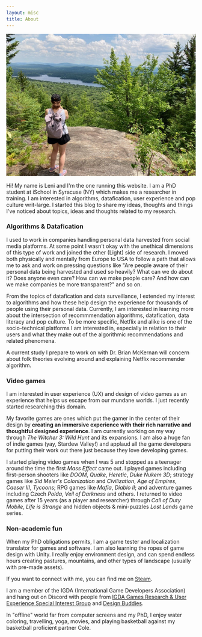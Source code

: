 ```yaml
---
layout: misc
title: About
---
```


<img src="/assets/img/leni-about.jpg">

Hi! My name is Leni and I'm the one running this website. I am a PhD student at iSchool in Syracuse (NY) which makes me a researcher in training. I am interested in algorithms, datafication, user experience and pop culture writ-large. I started this blog to share my ideas, thoughts and things I've noticed about topics, ideas and thoughts related to my research.

### Algorithms & Datafication

I used to work in companies handling personal data harvested from social media platforms. At some point I wasn't okay with the unethical dimensions of this type of work and joined the other (Light) side of research. I moved both physically and mentally from Europe to USA to follow a path that allows me to ask and work on pressing questions like "Are people aware of their personal data being harvested and used so heavily? What can we do about it? Does anyone even care? How can we make people care? And how can we make companies be more transparent?" and so on.

From the topics of datafication and data surveillance, I extended my interest to algorithms and how these help design the experience for thousands of people using their personal data. Currently, I am interested in learning more about the intersection of recommmendation algorithms, datafication, data literacy and pop culture. To be more specific, Netflix and alike is one of the socio-technical platforms I am interested in, especially in relation to their users and what they make out of the algorithmic recommendations and related phenomena.

A current study I prepare to work on with Dr. Brian McKernan will concern about folk theories evolving around and explaining Netflix recommender algorithm.

### Video games
I am interested in user experience (UX) and design of video games as an experience that helps us escape from our mundane worlds. I just recently started researching this domain.

My favorite games are ones which put the gamer in the center of their design by **creating an immersive experience with their rich narrative and thoughtful designed experience**. I am currently working on my way through *The Witcher 3: Wild Hunt* and its expansions. I am also a huge fan of indie games (yay, Stardew Valley!) and applaud all the game developers for putting their work out there just because they love developing games. 

I started playing video games when I was 5 and stopped as a teenager around the time the first *Mass Effect* came out. I played games including first-person shooters like *DOOM*, *Quake*, *Heretic*, *Duke Nukem 3D*; strategy games like *Sid Meier's Colonization* and *Civilization*, *Age of Empires*, *Caeser III*, *Tycoons*; RPG games like *Mafia*, *Diablo II*; and adventure games including Czech *Polda*, *Veil of Darkness* and others. I returned to video games after 15 years (as a player and researcher) through *Call of Duty Mobile*, *Life is Strange* and hidden objects & mini-puzzles *Lost Lands* game series. 

### Non-academic fun

When my PhD obligations permits, I am a game tester and localization translator for games and software. I am also learning the ropes of game design with Unity. I really enjoy environment design, and can spend endless hours creating pastures, mountains, and other types of landscape (usually with pre-made assets). 

If you want to connect with me, you can find me on <a href="https://steamcommunity.com/profiles/76561198067795186/">Steam</a>.

I am a member of the IGDA (International Game Developers Association) and hang out on Discord with people from <a href="https://grux.org/#1">IGDA Games Research & User Experience Special Interest Group</a> and <a href="https://www.designbuddies.community/">Design Buddies</a>.

In "offline" world far from computer screens and my PhD, I enjoy water coloring, travelling, yoga, movies, and playing basketball against my basketball proficient partner Cole.

